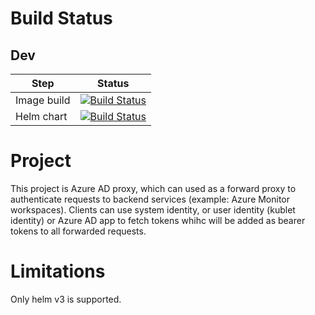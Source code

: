 # Build Status

## Dev
| Step | Status |
| -- | -- |
| Image build | [![Build Status](https://github-private.visualstudio.com/azure/_apis/build/status/Azure.aad-auth-proxy?branchName=main&jobName=Build%20image)](https://github-private.visualstudio.com/azure/_build/latest?definitionId=449&branchName=main) |
| Helm chart | [![Build Status](https://github-private.visualstudio.com/azure/_apis/build/status/Azure.aad-auth-proxy?branchName=main&jobName=Package%20helm%20chart)](https://github-private.visualstudio.com/azure/_build/latest?definitionId=440&branchName=main)

# Project

This project is Azure AD proxy, which can used as a forward proxy to authenticate requests to backend services (example: Azure Monitor workspaces). Clients can use system identity, or user identity (kublet identity) or Azure AD app to fetch tokens whihc will be added as bearer tokens to all forwarded requests.

# Limitations
Only helm v3 is supported.
